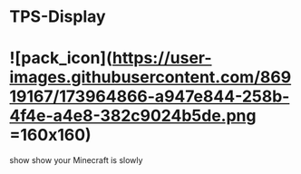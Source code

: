 # TPS-Display
# ![pack_icon](https://user-images.githubusercontent.com/86919167/173964866-a947e844-258b-4f4e-a4e8-382c9024b5de.png =160x160)
show show your Minecraft is slowly
